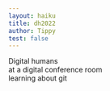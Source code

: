 ```yaml
---
layout: haiku
title: dh2022
author: Tippy
test: false
---
```


Digital humans<br>
at a digital conference room<br>
learning about git<br>
